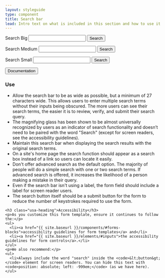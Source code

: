 ```yaml
---
layout: styleguide
type: component
title: Search bar
lead: Intro text on what is included in this section and how to use it. No more than one or two sentences.
---
```


<div class="preview preview-search-bar">
  <div class="usa-grid">
    <div class="usa-width-one-half">
      <form class="usa-search usa-search-big">
        <label for="search-field-big">Search Big</label>
        <input type="search" id="search-field-big">
        <button type="submit">
          <span class="usa-search-submit-text">Search</span>
        </button>
      </form>
    </div>
  </div>

  <div class="usa-grid">
    <div class="usa-width-one-half">
      <form class="usa-search">
        <label for="search-field">Search Medium</label>
        <input type="search" id="search-field">
        <button type="submit">
          <span class="usa-search-submit-text">Search</span>
        </button>
      </form>
    </div>
  </div>

  <div class="usa-grid">
    <div class="usa-width-one-half">
      <form class="usa-search usa-search-small">
        <label for="search-field-small">Search Small</label>
        <input type="search" id="search-field-small">
        <button type="submit">
          <span class="usa-sr-only">Search</span>
        </button>
      </form>
    </div>
  </div>
</div>

<div class="usa-accordion-bordered">
  <button class="usa-button-unstyled usa-accordion-button"
      aria-expanded="true" aria-controls="collapsible-0">
    Documentation
  </button>
  <div id="collapsible-0" aria-hidden="false" class="usa-accordion-content">
    <h3 class="usa-heading">Use</h3>
    <ul>
      <li>Allow the search bar to be as wide as possible, but a minimum of 27 characters wide. This allows users to enter multiple search terms without their inputs being obscured. The more users can see their search terms, the easier it is to review, verify, and submit their search query.</li>
      <li>The magnifying glass has been shown to be almost universally recognized by users as an indicator of search functionality and doesn’t need to be paired with the word "Search" (except for screen readers, see the accessibility guidelines).</li>
      <li>Maintain this search bar when displaying the search results with the original search terms.</li>
      <li>On a site's home page the search function should appear as a search box instead of a link so users can locate it easily.</li>
      <li>Don't offer advanced search as the default option. The majority of people will do a simple search with one or two search terms. If advanced search is offered, it increases the likelihood of a person making a mistake in their query.</li>
      <li>Even if the search bar isn't using a label, the form field should include a label for screen reader users.</li>
      <li>The search button itself should be a submit button for the form to reduce the number of keystrokes required to use the form.</li>
    </ul>

    <h3 class="usa-heading">Accessibility</h3>
    <p>As you customize this form template, ensure it continues to follow the:</p>
    <ul>
      <li><a href="{{ site.baseurl }}/components/#forms-blocks">accessibility guidelines for form templates</a> and</li>
      <li><a href="{{ site.baseurl }}/elements/#inputs">the accessibility guidelines for form controls</a>.</li>
    </ul>
    <p>We also recommend:</p>
    <ul>
      <li>Always include the word "search" inside the <code>&lt;button&gt;</code> element for screen readers. You can hide this text with <code>position: absolute; left: -999em;</code> (as we have here).
    </ul>
  </div>
</div>
